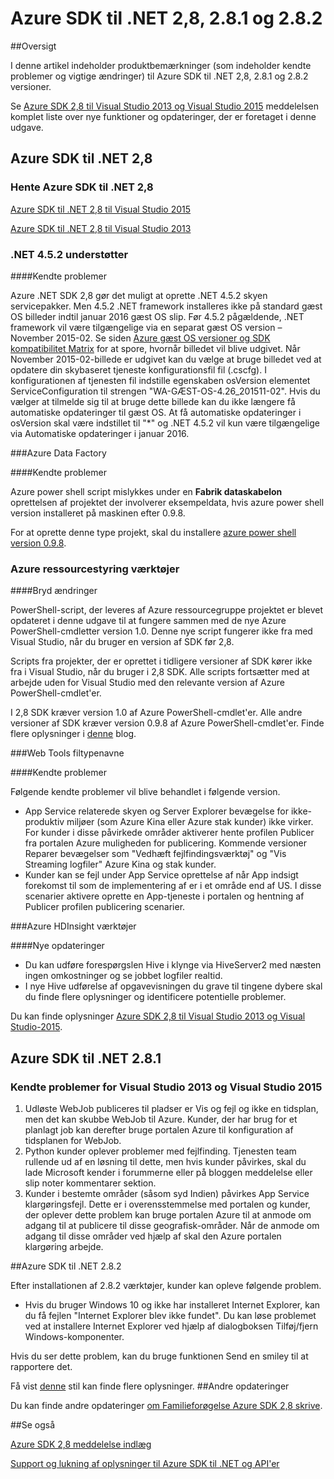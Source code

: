 
<properties 
   pageTitle="Azure SDK til .NET 2,8 produktbemærkninger" 
   description="Azure SDK til .NET 2,8 produktbemærkninger" 
   services="app-service\web" 
   documentationCenter=".net" 
   authors="Juliako" 
   manager="erikre" 
   editor=""/>

<tags
   ms.service="app-service"
   ms.devlang="multiple"
   ms.topic="article"
   ms.tgt_pltfrm="na"
   ms.workload="integration" 
   ms.date="10/17/2016"
   ms.author="juliako"/>
 
# <a name="azure-sdk-for-net-28-281-and-282"></a>Azure SDK til .NET 2,8, 2.8.1 og 2.8.2

##<a name="overview"></a>Oversigt
 
I denne artikel indeholder produktbemærkninger (som indeholder kendte problemer og vigtige ændringer) til Azure SDK til .NET 2,8, 2.8.1 og 2.8.2 versioner. 

Se [Azure SDK 2,8 til Visual Studio 2013 og Visual Studio 2015](https://azure.microsoft.com/blog/announcing-the-azure-sdk-2-8-for-net/) meddelelsen komplet liste over nye funktioner og opdateringer, der er foretaget i denne udgave. 

##  <a name="azure-sdk-for-net-28"></a>Azure SDK til .NET 2,8

### <a name="download-azure-sdk-for-net-28"></a>Hente Azure SDK til .NET 2,8

[Azure SDK til .NET 2,8 til Visual Studio 2015](http://go.microsoft.com/fwlink/?LinkId=699285) 

[Azure SDK til .NET 2,8 til Visual Studio 2013](http://go.microsoft.com/fwlink/?LinkId=699287)
 
### <a name="net-452-support"></a>.NET 4.5.2 understøtter 

####<a name="known-issues"></a>Kendte problemer

Azure .NET SDK 2,8 gør det muligt at oprette .NET 4.5.2 skyen servicepakker. Men 4.5.2 .NET framework installeres ikke på standard gæst OS billeder indtil januar 2016 gæst OS slip. Før 4.5.2 pågældende, .NET framework vil være tilgængelige via en separat gæst OS version – November 2015-02. Se siden [Azure gæst OS versioner og SDK kompatibilitet Matrix](../cloud-services/cloud-services-guestos-update-matrix.md) for at spore, hvornår billedet vil blive udgivet.  Når November 2015-02-billede er udgivet kan du vælge at bruge billedet ved at opdatere din skybaseret tjeneste konfigurationsfil fil (.cscfg). I konfigurationen af tjenesten fil indstille egenskaben osVersion elementet ServiceConfiguration til strengen "WA-GÆST-OS-4.26_201511-02". Hvis du vælger at tilmelde sig til at bruge dette billede kan du ikke længere få automatiske opdateringer til gæst OS. At få automatiske opdateringer i osVersion skal være indstillet til "*" og .NET 4.5.2 vil kun være tilgængelige via Automatiske opdateringer i januar 2016.

###<a name="azure-data-factory"></a>Azure Data Factory

####<a name="known-issues"></a>Kendte problemer 

Azure power shell script mislykkes under en **Fabrik dataskabelon** oprettelsen af projektet der involverer eksempeldata, hvis azure power shell version installeret på maskinen efter 0.9.8.

For at oprette denne type projekt, skal du installere [azure power shell version 0.9.8](https://github.com/Azure/azure-powershell/releases/download/v0.9.8-September2015/azure-powershell.0.9.8.msi).


### <a name="azure-resource-manager-tools"></a>Azure ressourcestyring værktøjer 

####<a name="breaking-changes"></a>Bryd ændringer

PowerShell-script, der leveres af Azure ressourcegruppe projektet er blevet opdateret i denne udgave til at fungere sammen med de nye Azure PowerShell-cmdletter version 1.0.  Denne nye script fungerer ikke fra med Visual Studio, når du bruger en version af SDK før 2,8.  

Scripts fra projekter, der er oprettet i tidligere versioner af SDK kører ikke fra i Visual Studio, når du bruger i 2,8 SDK.  Alle scripts fortsætter med at arbejde uden for Visual Studio med den relevante version af Azure PowerShell-cmdlet'er.  

I 2,8 SDK kræver version 1.0 af Azure PowerShell-cmdlet'er.  Alle andre versioner af SDK kræver version 0.9.8 af Azure PowerShell-cmdlet'er.  Finde flere oplysninger i [denne](http://go.microsoft.com/fwlink/?LinkID=623011) blog.

###<a name="web-tools-extensions"></a>Web Tools filtypenavne

####<a name="known-issues"></a>Kendte problemer

Følgende kendte problemer vil blive behandlet i følgende version.

- App Service relaterede skyen og Server Explorer bevægelse for ikke-produktiv miljøer (som Azure Kina eller Azure stak kunder) ikke virker. For kunder i disse påvirkede områder aktiverer hente profilen Publicer fra portalen Azure muligheden for publicering. Kommende versioner Reparer bevægelser som "Vedhæft fejlfindingsværktøj" og "Vis Streaming logfiler" Azure Kina og stak kunder. 
- Kunder kan se fejl under App Service oprettelse af når App indsigt forekomst til som de implementering af er i et område end af US. I disse scenarier aktivere oprette en App-tjeneste i portalen og hentning af Publicer profilen publicering scenarier. 

###<a name="azure-hdinsight-tools"></a>Azure HDInsight værktøjer

####<a name="new-updates"></a>Nye opdateringer

- Du kan udføre forespørgslen Hive i klynge via HiveServer2 med næsten ingen omkostninger og se jobbet logfiler realtid.
- I nye Hive udførelse af opgavevisningen du grave til tingene dybere skal du finde flere oplysninger og identificere potentielle problemer.

Du kan finde oplysninger [Azure SDK 2,8 til Visual Studio 2013 og Visual Studio-2015](https://azure.microsoft.com/blog/announcing-the-azure-sdk-2-8-for-net/). 

## <a name="azure-sdk-for-net-281"></a>Azure SDK til .NET 2.8.1

### <a name="known-issues-for-visual-studio-2013-and-visual-studio-2015"></a>Kendte problemer for Visual Studio 2013 og Visual Studio 2015
 
1. Udløste WebJob publiceres til pladser er Vis og fejl og ikke en tidsplan, men det kan skubbe WebJob til Azure. Kunder, der har brug for et planlagt job kan derefter bruge portalen Azure til konfiguration af tidsplanen for WebJob. 
2. Python kunder oplever problemer med fejlfinding. Tjenesten team rullende ud af en løsning til dette, men hvis kunder påvirkes, skal du lade Microsoft kender i forummerne eller på bloggen meddelelse eller slip noter kommentarer sektion. 
3. Kunder i bestemte områder (såsom syd Indien) påvirkes App Service klargøringsfejl. Dette er i overensstemmelse med portalen og kunder, der oplever dette problem kan bruge portalen Azure til at anmode om adgang til at publicere til disse geografisk-områder. Når de anmode om adgang til disse områder ved hjælp af skal den Azure portalen klargøring arbejde. 

##<a name="azure-sdk-for-net-282"></a>Azure SDK til .NET 2.8.2

Efter installationen af 2.8.2 værktøjer, kunder kan opleve følgende problem.         

- Hvis du bruger Windows 10 og ikke har installeret Internet Explorer, kan du få fejlen "Internet Explorer blev ikke fundet".
Du kan løse problemet ved at installere Internet Explorer ved hjælp af dialogboksen Tilføj/fjern Windows-komponenter.

Hvis du ser dette problem, kan du bruge funktionen Send en smiley til at rapportere det.

Få vist [denne](https://azure.microsoft.com/blog/announcing-azure-sdk-2-8-2-for-net/) stil kan finde flere oplysninger.
##<a name="other-updates"></a>Andre opdateringer

Du kan finde andre opdateringer [om Familieforøgelse Azure SDK 2,8 skrive](https://azure.microsoft.com/blog/announcing-the-azure-sdk-2-8-for-net/).

##<a name="also-see"></a>Se også

[Azure SDK 2,8 meddelelse indlæg](https://azure.microsoft.com/blog/announcing-the-azure-sdk-2-8-for-net/)

[Support og lukning af oplysninger til Azure SDK til .NET og API'er](https://msdn.microsoft.com/library/azure/dn479282.aspx)

